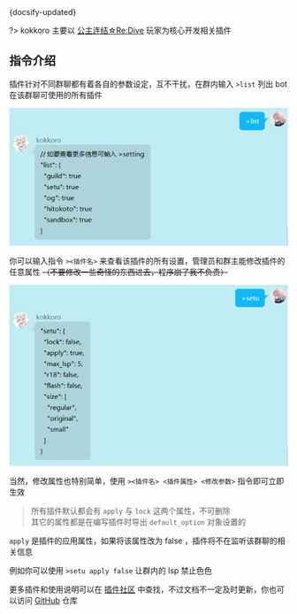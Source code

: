 <div class="updated">{docsify-updated}</div>

?> kokkoro 主要以 [公主连结☆Re:Dive](https://priconne-redive.jp/) 玩家为核心开发相关插件

## 指令介绍

插件针对不同群聊都有着各自的参数设定，互不干扰，在群内输入 `>list` 列出 bot 在该群聊可使用的所有插件

![list](../images/illustrate/list.png)

你可以输入指令 `><插件名>` 来查看该插件的所有设置，管理员和群主能修改插件的任意属性 ~~（不要修改一些奇怪的东西进去，程序崩了我不负责）~~

![option](../images/illustrate/option.png)

当然，修改属性也特别简单，使用 `><插件名> <插件属性> <修改参数>` 指令即可立即生效

> 所有插件默认都会有 `apply` 与 `lock` 这两个属性，不可删除  
> 其它的属性都是在编写插件时导出 `default_option` 对象设置的

`apply` 是插件的应用属性，如果将该属性改为 false ，插件将不在监听该群聊的相关信息

例如你可以使用 `>setu apply false` 让群内的 lsp 禁止色色

更多插件和使用说明可以在 [插件社区](/plugin/awesome) 中查找，不过文档不一定及时更新，你也可以访问 [GitHub](https://github.com/kokkorojs) 仓库
